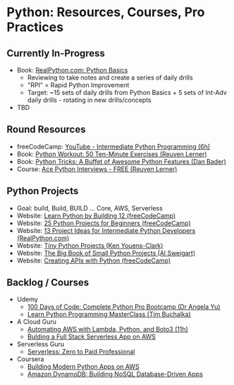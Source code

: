 # Python: Resources, Courses, Pro Practices

## Currently In-Progress

- Book: [RealPython.com: Python Basics](https://realpython.com/learning-paths/python-basics-book/)
    - Reviewing to take notes and create a series of daily drills 
    - "RPI" = Rapid Python Improvement
    - Target: ~15 sets of daily drills from Python Basics + 5 sets of Int-Adv daily drills - rotating in new drills/concepts
- TBD

## Round Resources

- freeCodeCamp: [YouTube - Intermediate Python Programming (6h)](https://www.youtube.com/watch?v=HGOBQPFzWKo)
- Book: [Python Workout: 50 Ten-Minute Exercises (Reuven Lerner)](https://lerner.co.il/2019/04/29/improve-your-python-skills-with-my-new-book-python-workout/)
- Book: [Python Tricks: A Buffet of Awesome Python Features (Dan Bader)](https://realpython.com/products/python-tricks-book/)
- Course: [Ace Python Interviews - FREE (Reuven Lerner)](https://store.lerner.co.il/ace-python-interviews)

## Python Projects

- Goal: build, Build, BUILD ... Core, AWS, Serverless
- Website: [Learn Python by Building 12 (freeCodeCamp)](https://www.freecodecamp.org/news/learn-how-to-build-12-python-projects-in-one-course/)
- Website: [25 Python Projects for Beginners (freeCodeCamp)](https://www.freecodecamp.org/news/python-projects-for-beginners/)
- Website: [13 Project Ideas for Intermediate Python Developers (RealPython.com)](https://realpython.com/intermediate-python-project-ideas/)
- Website: [Tiny Python Projects (Ken Youens-Clark)](https://tinypythonprojects.com/)
- Website: [The Big Book of Small Python Projects (Al Sweigart)](https://inventwithpython.com/bigbookpython/)
- Website: [Creating APIs with Python (freeCodeCamp)](https://www.freecodecamp.org/news/creating-apis-with-python-free-19-hour-course/)

## Backlog / Courses

- Udemy
    - [100 Days of Code: Complete Python Pro Bootcamp (Dr Angela Yu)](https://www.udemy.com/course/100-days-of-code/)
    - [Learn Python Programming MasterClass (Tim Buchalka)](https://www.udemy.com/course/python-the-complete-python-developer-course/)
- A Cloud Guru
    - [Automating AWS with Lambda, Python, and Boto3 (11h)](https://learn.acloud.guru/course/d15d3060-fa99-4dbd-90c1-c1b9abb70f53/overview)
    - [Bulding a Full Stack Serverless App on AWS](https://acloudguru.com/course/building-a-full-stack-serverless-application-on-aws)
- Serverless Guru
    - [Serverless: Zero to Paid Professional](https://training.serverlessguru.com/courses/serverless-from-zero-to-paid-professional)
- Coursera
    - [Building Modern Python Apps on AWS](https://www.coursera.org/learn/building-modern-python-applications-on-aws)
    - [Amazon DynamoDB: Building NoSQL Database-Driven Apps](https://www.coursera.org/learn/dynamodb-nosql-database-driven-apps)